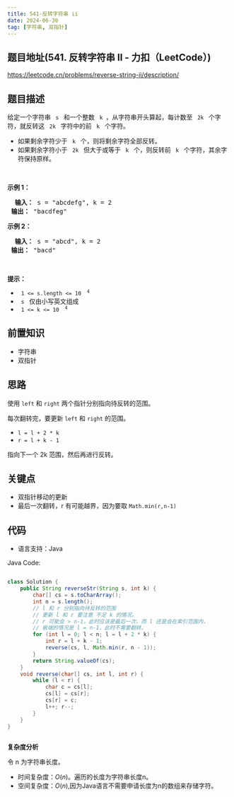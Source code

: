 ```yaml
---
title: 541-反转字符串 ii
date: 2024-06-30
tag: [字符串, 双指针]
---
```


## 题目地址(541. 反转字符串 II - 力扣（LeetCode）)

https://leetcode.cn/problems/reverse-string-ii/description/

## 题目描述

<p> 给定一个字符串 <code> s </code> 和一个整数 <code> k </code>，从字符串开头算起，每计数至 <code> 2k </code> 个字符，就反转这 <code> 2k </code> 字符中的前 <code> k </code> 个字符。</p>

<ul>
	<li> 如果剩余字符少于 <code> k </code> 个，则将剩余字符全部反转。</li>
	<li> 如果剩余字符小于 <code> 2k </code> 但大于或等于 <code> k </code> 个，则反转前 <code> k </code> 个字符，其余字符保持原样。</li>
</ul>

<p>&nbsp; </p>

<p> <strong> 示例 1：</strong> </p>

<pre> <strong> 输入：</strong> s = "abcdefg", k = 2
<strong> 输出：</strong> "bacdfeg"
</pre>

<p> <strong> 示例 2：</strong> </p>

<pre> <strong> 输入：</strong> s = "abcd", k = 2
<strong> 输出：</strong> "bacd"
</pre>

<p>&nbsp; </p>

<p> <strong> 提示：</strong> </p>

<ul>
	<li> <code> 1 &lt;= s.length &lt;= 10 <sup> 4 </sup> </code> </li>
	<li> <code> s </code> 仅由小写英文组成 </li>
	<li> <code> 1 &lt;= k &lt;= 10 <sup> 4 </sup> </code> </li>
</ul>


## 前置知识

- 字符串
- 双指针

## 思路

使用 `left` 和 `right` 两个指针分别指向待反转的范围。

每次翻转完，要更新 `left` 和 `right` 的范围。

- `l = l + 2 * k`
- `r = l + k - 1`

指向下一个 2k 范围，然后再进行反转。

## 关键点

- 双指针移动的更新
- 最后一次翻转，r 有可能越界，因为要取 `Math.min(r,n-1)`

## 代码

- 语言支持：Java

Java Code:

```java

class Solution {
    public String reverseStr(String s, int k) {
        char[] cs = s.toCharArray();
        int n = s.length();
        // l 和 r 分别指向待反转的范围
        // 更新 l 和 r 要注意 不足 k 的情况。
        // r 可能会 > n-1，此时应该是最后一次，而 l 还是会在索引范围内，
        // 极端的情况是 l = n-1，此时不需要翻转。
        for (int l = 0; l < n; l = l + 2 * k) {
            int r = l + k - 1;
            reverse(cs, l, Math.min(r, n - 1));
        }
        return String.valueOf(cs);
    }
    void reverse(char[] cs, int l, int r) {
        while (l < r) {
            char c = cs[l];
            cs[l] = cs[r];
            cs[r] = c;
            l++; r--;
        }
    }
}



```


**复杂度分析**

令 n 为字符串长度。

- 时间复杂度：$O(n)$。遍历的长度为字符串长度n。
- 空间复杂度：$O(n)$,因为Java语言不需要申请长度为n的数组来存储字符。

